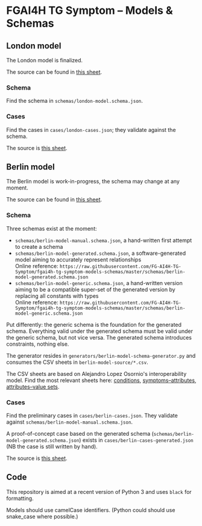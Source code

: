 # FGAI4H TG Symptom – Models & Schemas

## London model

The London model is finalized. 

The source can be found in [this sheet](https://docs.google.com/spreadsheets/d/111D40yoJqvvHZEYI8RNSnemGf0abC9hQjQ7crFzNrdk/edit#gid=575520860).

### Schema

Find the schema in `schemas/london-model.schema.json`.

### Cases

Find the cases in `cases/london-cases.json`; they validate against the schema.

The source is [this sheet](https://docs.google.com/spreadsheets/d/111D40yoJqvvHZEYI8RNSnemGf0abC9hQjQ7crFzNrdk/edit#gid=1175944267).

## Berlin model

The Berlin model is work-in-progress, the schema may change at any moment.

The source can be found in [this sheet](https://docs.google.com/spreadsheets/d/111D40yoJqvvHZEYI8RNSnemGf0abC9hQjQ7crFzNrdk/edit#gid=980125545). 

### Schema

Three schemas exist at the moment:

- `schemas/berlin-model-manual.schema.json`, a hand-written first attempt to create a schema
- `schemas/berlin-model-generated.schema.json`, a software-generated model aiming to accurately represent relationships  
  Online reference: `https://raw.githubusercontent.com/FG-AI4H-TG-Symptom/fgai4h-tg-symptom-models-schemas/master/schemas/berlin-model-generated.schema.json`
- `schemas/berlin-model-generic.schema.json`, a hand-written version aiming to be a compatible super-set of the generated version by replacing all constants with types  
  Online reference: `https://raw.githubusercontent.com/FG-AI4H-TG-Symptom/fgai4h-tg-symptom-models-schemas/master/schemas/berlin-model-generic.schema.json`

Put differently: the generic schema is the foundation for the generated schema. Everything valid under the generated schema must be valid under the generic schema, but not vice versa. The generated schema introduces constraints, nothing else.

The generator resides in `generators/berlin-model-schema-generator.py` and consumes the CSV sheets in `berlin-model-source/*.csv`.

The CSV sheets are based on Alejandro Lopez Osornio's interoperability model. 
Find the most relevant sheets here: [conditions](https://docs.google.com/spreadsheets/d/1dWXYWkn0h6je13zVEnSK0Bi14BsvqK2EXrrnv89Yge0/edit#gid=0),
[symptoms–attributes](https://docs.google.com/spreadsheets/d/1dWXYWkn0h6je13zVEnSK0Bi14BsvqK2EXrrnv89Yge0/edit#gid=1243051470),
[attributes–value sets](https://docs.google.com/spreadsheets/d/1dWXYWkn0h6je13zVEnSK0Bi14BsvqK2EXrrnv89Yge0/edit#gid=1283340500).

### Cases

Find the preliminary cases in `cases/berlin-cases.json`. They validate against `schemas/berlin-model-manual.schema.json`.

A proof-of-concept case based on the generated schema (`schemas/berlin-model-generated.schema.json`) exists in `cases/berlin-cases-generated.json` (NB the case is still written by hand).

The source is [this sheet](https://docs.google.com/spreadsheets/d/111D40yoJqvvHZEYI8RNSnemGf0abC9hQjQ7crFzNrdk/edit#gid=824759292).

## Code

This repository is aimed at a recent version of Python 3 and uses `black` for formatting.

Models should use camelCase identifiers. (Python could should use snake_case where possible.)
